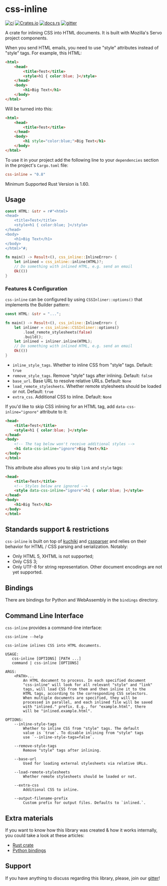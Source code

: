 # css-inline

[![ci](https://github.com/Stranger6667/css-inline/workflows/ci/badge.svg)](https://github.com/Stranger6667/css-inline/actions)
[![Crates.io](https://img.shields.io/crates/v/css-inline.svg)](https://crates.io/crates/css-inline)
[![docs.rs](https://docs.rs/css-inline/badge.svg)](https://docs.rs/css-inline/)
[![gitter](https://img.shields.io/gitter/room/Stranger6667/css-inline.svg)](https://gitter.im/Stranger6667/css-inline)

A crate for inlining CSS into HTML documents. It is built with Mozilla's Servo project components. 

When you send HTML emails, you need to use "style" attributes instead of "style" tags. For example, this HTML:

```html
<html>
    <head>
        <title>Test</title>
        <style>h1 { color:blue; }</style>
    </head>
    <body>
        <h1>Big Text</h1>
    </body>
</html>
```

Will be turned into this:

```html
<html>
    <head>
        <title>Test</title>
    </head>
    <body>
        <h1 style="color:blue;">Big Text</h1>
    </body>
</html>
```

To use it in your project add the following line to your `dependencies` section in the project's `Cargo.toml` file:

```toml
css-inline = "0.8"
```

Minimum Supported Rust Version is 1.60.

## Usage

```rust
const HTML: &str = r#"<html>
<head>
    <title>Test</title>
    <style>h1 { color:blue; }</style>
</head>
<body>
    <h1>Big Text</h1>
</body>
</html>"#;

fn main() -> Result<(), css_inline::InlineError> {
    let inlined = css_inline::inline(HTML)?;
    // Do something with inlined HTML, e.g. send an email
    Ok(())
}
```

### Features & Configuration

`css-inline` can be configured by using `CSSInliner::options()` that implements the Builder pattern:

```rust
const HTML: &str = "...";

fn main() -> Result<(), css_inline::InlineError> {
    let inliner = css_inline::CSSInliner::options()
        .load_remote_stylesheets(false)
        .build();
    let inlined = inliner.inline(HTML);
    // Do something with inlined HTML, e.g. send an email
    Ok(())
}
```

- `inline_style_tags`. Whether to inline CSS from "style" tags. Default: `true`
- `remove_style_tags`. Remove "style" tags after inlining. Default: `false`
- `base_url`. Base URL to resolve relative URLs. Default: `None`
- `load_remote_stylesheets`. Whether remote stylesheets should be loaded or not. Default: `true`
- `extra_css`. Additional CSS to inline. Default: `None`

If you'd like to skip CSS inlining for an HTML tag, add `data-css-inline="ignore"` attribute to it:

```html
<head>
    <title>Test</title>
    <style>h1 { color:blue; }</style>
</head>
<body>
    <!-- The tag below won't receive additional styles -->
    <h1 data-css-inline="ignore">Big Text</h1>
</body>
</html>
```

This attribute also allows you to skip `link` and `style` tags:

```html
<head>
    <title>Test</title>
    <!-- Styles below are ignored -->
    <style data-css-inline="ignore">h1 { color:blue; }</style>
</head>
<body>
    <h1>Big Text</h1>
</body>
</html>
```

## Standards support & restrictions

`css-inline` is built on top of [kuchiki](https://crates.io/crates/kuchiki) and [cssparser](https://crates.io/crates/cssparser) and relies on their behavior for HTML / CSS parsing and serialization.
Notably:

- Only HTML 5, XHTML is not supported;
- Only CSS 3;
- Only UTF-8 for string representation. Other document encodings are not yet supported.

## Bindings

There are bindings for Python and WebAssembly in the `bindings` directory.

## Command Line Interface

`css-inline` provides a command-line interface:

```text
css-inline --help

css-inline inlines CSS into HTML documents.

USAGE:
   css-inline [OPTIONS] [PATH ...]
   command | css-inline [OPTIONS]

ARGS:
    <PATH>...
        An HTML document to process. In each specified document
        "css-inline" will look for all relevant "style" and "link"
        tags, will load CSS from them and then inline it to the
        HTML tags, according to the corresponding CSS selectors.
        When multiple documents are specified, they will be
        processed in parallel, and each inlined file will be saved
        with "inlined." prefix. E.g., for "example.html", there
        will be "inlined.example.html".

OPTIONS:
    --inline-style-tags
        Whether to inline CSS from "style" tags. The default
        value is `true`. To disable inlining from "style" tags
        use `--inline-style-tags=false`.

    --remove-style-tags
        Remove "style" tags after inlining.

    --base-url
        Used for loading external stylesheets via relative URLs.

    --load-remote-stylesheets
        Whether remote stylesheets should be loaded or not.

    --extra-css
        Additional CSS to inline.

    --output-filename-prefix
        Custom prefix for output files. Defaults to `inlined.`.
```

## Extra materials

If you want to know how this library was created & how it works internally, you could take a look at these articles:

- [Rust crate](https://dygalo.dev/blog/rust-for-a-pythonista-2/)
- [Python bindings](https://dygalo.dev/blog/rust-for-a-pythonista-3/)

## Support

If you have anything to discuss regarding this library, please, join our [gitter](https://gitter.im/Stranger6667/css-inline)!
